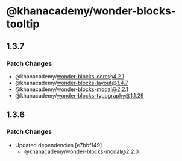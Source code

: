 # @khanacademy/wonder-blocks-tooltip

## 1.3.7

### Patch Changes

-   @khanacademy/wonder-blocks-core@4.2.1
-   @khanacademy/wonder-blocks-layout@1.4.7
-   @khanacademy/wonder-blocks-modal@2.2.1
-   @khanacademy/wonder-blocks-typography@1.1.29

## 1.3.6

### Patch Changes

-   Updated dependencies [e7bbf149]
    -   @khanacademy/wonder-blocks-modal@2.2.0
